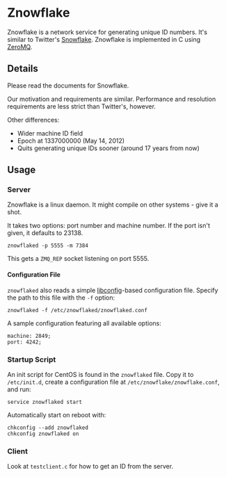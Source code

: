 # Znowflake

Znowflake is a network service for generating unique ID numbers. It's similar
to Twitter's [Snowflake](http://github.com/twitter/snowflake). Znowflake is
implemented in C using [ZeroMQ](http://www.zeromq.org).

## Details

Please read the documents for Snowflake.

Our motivation and requirements are similar. Performance and resolution
requirements are less strict than Twitter's, however.

Other differences:

* Wider machine ID field
* Epoch at 1337000000 (May 14, 2012)
* Quits generating unique IDs sooner (around 17 years from now)

## Usage

### Server

Znowflake is a linux daemon. It might compile on other systems - give it a
shot.

It takes two options: port number and machine number. If the port isn't given,
it defaults to 23138.

    znowflaked -p 5555 -m 7384

This gets a `ZMQ_REP` socket listening on port 5555.

#### Configuration File

`znowflaked` also reads a simple [libconfig](http://www.hyperrealm.com/libconfig)-based
configuration file. Specify the path to this file with the `-f` option:

    znowflaked -f /etc/znowflaked/znowflaked.conf

A sample configuration featuring all available options:

    machine: 2849;
    port: 4242;

### Startup Script

An init script for CentOS is found in the `znowflaked` file. Copy it to `/etc/init.d`,
create a configuration file at `/etc/znowflake/znowflake.conf`, and run:

    service znowflaked start

Automatically start on reboot with:

    chkconfig --add znowflaked
    chkconfig znowflaked on

### Client

Look at `testclient.c` for how to get an ID from the server.
